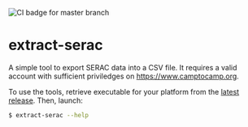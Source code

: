 ![CI badge for master branch](https://github.com/c2corg/extract-serac/workflows/Build/badge.svg?branch=master)

# extract-serac

A simple tool to export SERAC data into a CSV file.
It requires a valid account with sufficient priviledges on <https://www.camptocamp.org>.

To use the tools, retrieve executable for your platform from the [latest release](https://github.com/c2corg/extract-serac/releases). Then, launch:

```sh
$ extract-serac --help
```
